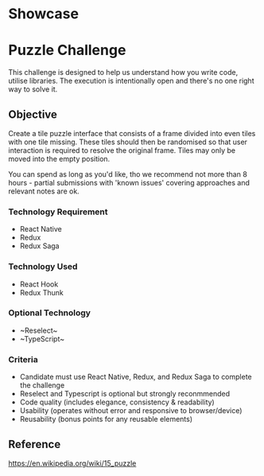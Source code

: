 # Showcase



# Puzzle Challenge
This challenge is designed to help us understand how you write code, utilise libraries. The execution is intentionally open and there's no one right way to solve it. 

## Objective
Create a tile puzzle interface that consists of a frame divided into even tiles with one tile missing. These tiles should then be randomised so that user interaction is required to resolve the original frame. Tiles may only be moved into the empty position.

You can spend as long as you'd like, tho we recommend not more than 8 hours - partial submissions with 'known issues' covering approaches and relevant notes are ok.

### Technology Requirement
- React Native
- Redux
- Redux Saga

### Technology Used
+ React Hook
+ Redux Thunk

### Optional Technology
- ~Reselect~
- ~TypeScript~ 


### Criteria
- Candidate must use React Native, Redux, and Redux Saga to complete the challenge
- Reselect and Typescript is optional but strongly reconmmended 
- Code quality (includes elegance, consistency & readability)
- Usability (operates without error and responsive to browser/device)
- Reusability (bonus points for any reusable elements)

## Reference
<https://en.wikipedia.org/wiki/15_puzzle>